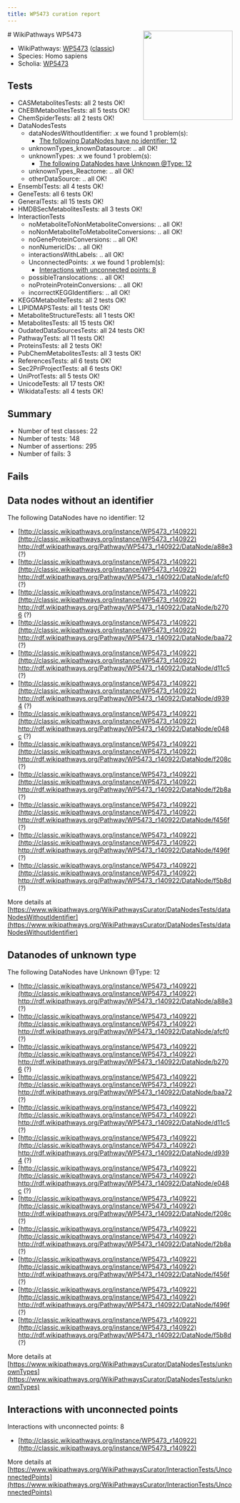 ```yaml
---
title: WP5473 curation report
---
```


<img style="float: right; width: 200px" src="https://upload.wikimedia.org/wikipedia/commons/thumb/8/83/Wplogo_with_text_500.png/640px-Wplogo_with_text_500.png" />
# WikiPathways WP5473

* WikiPathways: [WP5473](https://wikipathways.org/pathways/WP5473) ([classic](https://classic.wikipathways.org/instance/WP5473))
* Species: Homo sapiens
* Scholia: [WP5473](https://scholia.toolforge.org/wikipathways/WP5473)
## Tests
* CASMetabolitesTests: all 2 tests OK!
* ChEBIMetabolitesTests: all 5 tests OK!
* ChemSpiderTests: all 2 tests OK!
* DataNodesTests
    * dataNodesWithoutIdentifier: .x we found 1 problem(s):
        * [The following DataNodes have no identifier: 12](#8792c492)
    * unknownTypes_knownDatasource: .. all OK!
    * unknownTypes: .x we found 1 problem(s):
        * [The following DataNodes have Unknown @Type: 12](#ef950833)
    * unknownTypes_Reactome: .. all OK!
    * otherDataSource: .. all OK!
* EnsemblTests: all 4 tests OK!
* GeneTests: all 6 tests OK!
* GeneralTests: all 15 tests OK!
* HMDBSecMetabolitesTests: all 3 tests OK!
* InteractionTests
    * noMetaboliteToNonMetaboliteConversions: .. all OK!
    * noNonMetaboliteToMetaboliteConversions: .. all OK!
    * noGeneProteinConversions: .. all OK!
    * nonNumericIDs: .. all OK!
    * interactionsWithLabels: .. all OK!
    * UnconnectedPoints: .x we found 1 problem(s):
        * [Interactions with unconnected points: 8](#35a61ae0)
    * possibleTranslocations: .. all OK!
    * noProteinProteinConversions: .. all OK!
    * incorrectKEGGIdentifiers: .. all OK!
* KEGGMetaboliteTests: all 2 tests OK!
* LIPIDMAPSTests: all 1 tests OK!
* MetaboliteStructureTests: all 1 tests OK!
* MetabolitesTests: all 15 tests OK!
* OudatedDataSourcesTests: all 24 tests OK!
* PathwayTests: all 11 tests OK!
* ProteinsTests: all 2 tests OK!
* PubChemMetabolitesTests: all 3 tests OK!
* ReferencesTests: all 6 tests OK!
* Sec2PriProjectTests: all 6 tests OK!
* UniProtTests: all 5 tests OK!
* UnicodeTests: all 17 tests OK!
* WikidataTests: all 4 tests OK!


## Summary

* Number of test classes: 22
* Number of tests: 148
* Number of assertions: 295
* Number of fails: 3

## Fails

<a name="8792c492" />

## Data nodes without an identifier

The following DataNodes have no identifier: 12

* [http://classic.wikipathways.org/instance/WP5473_r140922](http://classic.wikipathways.org/instance/WP5473_r140922) http://rdf.wikipathways.org/Pathway/WP5473_r140922/DataNode/a88e3 (?)
* [http://classic.wikipathways.org/instance/WP5473_r140922](http://classic.wikipathways.org/instance/WP5473_r140922) http://rdf.wikipathways.org/Pathway/WP5473_r140922/DataNode/afcf0 (?)
* [http://classic.wikipathways.org/instance/WP5473_r140922](http://classic.wikipathways.org/instance/WP5473_r140922) http://rdf.wikipathways.org/Pathway/WP5473_r140922/DataNode/b2706 (?)
* [http://classic.wikipathways.org/instance/WP5473_r140922](http://classic.wikipathways.org/instance/WP5473_r140922) http://rdf.wikipathways.org/Pathway/WP5473_r140922/DataNode/baa72 (?)
* [http://classic.wikipathways.org/instance/WP5473_r140922](http://classic.wikipathways.org/instance/WP5473_r140922) http://rdf.wikipathways.org/Pathway/WP5473_r140922/DataNode/d11c5 (?)
* [http://classic.wikipathways.org/instance/WP5473_r140922](http://classic.wikipathways.org/instance/WP5473_r140922) http://rdf.wikipathways.org/Pathway/WP5473_r140922/DataNode/d9394 (?)
* [http://classic.wikipathways.org/instance/WP5473_r140922](http://classic.wikipathways.org/instance/WP5473_r140922) http://rdf.wikipathways.org/Pathway/WP5473_r140922/DataNode/e048c (?)
* [http://classic.wikipathways.org/instance/WP5473_r140922](http://classic.wikipathways.org/instance/WP5473_r140922) http://rdf.wikipathways.org/Pathway/WP5473_r140922/DataNode/f208c (?)
* [http://classic.wikipathways.org/instance/WP5473_r140922](http://classic.wikipathways.org/instance/WP5473_r140922) http://rdf.wikipathways.org/Pathway/WP5473_r140922/DataNode/f2b8a (?)
* [http://classic.wikipathways.org/instance/WP5473_r140922](http://classic.wikipathways.org/instance/WP5473_r140922) http://rdf.wikipathways.org/Pathway/WP5473_r140922/DataNode/f456f (?)
* [http://classic.wikipathways.org/instance/WP5473_r140922](http://classic.wikipathways.org/instance/WP5473_r140922) http://rdf.wikipathways.org/Pathway/WP5473_r140922/DataNode/f496f (?)
* [http://classic.wikipathways.org/instance/WP5473_r140922](http://classic.wikipathways.org/instance/WP5473_r140922) http://rdf.wikipathways.org/Pathway/WP5473_r140922/DataNode/f5b8d (?)


More details at [https://www.wikipathways.org/WikiPathwaysCurator/DataNodesTests/dataNodesWithoutIdentifier](https://www.wikipathways.org/WikiPathwaysCurator/DataNodesTests/dataNodesWithoutIdentifier)

<a name="ef950833" />

## Datanodes of unknown type

The following DataNodes have Unknown @Type: 12

* [http://classic.wikipathways.org/instance/WP5473_r140922](http://classic.wikipathways.org/instance/WP5473_r140922) http://rdf.wikipathways.org/Pathway/WP5473_r140922/DataNode/a88e3 (?)
* [http://classic.wikipathways.org/instance/WP5473_r140922](http://classic.wikipathways.org/instance/WP5473_r140922) http://rdf.wikipathways.org/Pathway/WP5473_r140922/DataNode/afcf0 (?)
* [http://classic.wikipathways.org/instance/WP5473_r140922](http://classic.wikipathways.org/instance/WP5473_r140922) http://rdf.wikipathways.org/Pathway/WP5473_r140922/DataNode/b2706 (?)
* [http://classic.wikipathways.org/instance/WP5473_r140922](http://classic.wikipathways.org/instance/WP5473_r140922) http://rdf.wikipathways.org/Pathway/WP5473_r140922/DataNode/baa72 (?)
* [http://classic.wikipathways.org/instance/WP5473_r140922](http://classic.wikipathways.org/instance/WP5473_r140922) http://rdf.wikipathways.org/Pathway/WP5473_r140922/DataNode/d11c5 (?)
* [http://classic.wikipathways.org/instance/WP5473_r140922](http://classic.wikipathways.org/instance/WP5473_r140922) http://rdf.wikipathways.org/Pathway/WP5473_r140922/DataNode/d9394 (?)
* [http://classic.wikipathways.org/instance/WP5473_r140922](http://classic.wikipathways.org/instance/WP5473_r140922) http://rdf.wikipathways.org/Pathway/WP5473_r140922/DataNode/e048c (?)
* [http://classic.wikipathways.org/instance/WP5473_r140922](http://classic.wikipathways.org/instance/WP5473_r140922) http://rdf.wikipathways.org/Pathway/WP5473_r140922/DataNode/f208c (?)
* [http://classic.wikipathways.org/instance/WP5473_r140922](http://classic.wikipathways.org/instance/WP5473_r140922) http://rdf.wikipathways.org/Pathway/WP5473_r140922/DataNode/f2b8a (?)
* [http://classic.wikipathways.org/instance/WP5473_r140922](http://classic.wikipathways.org/instance/WP5473_r140922) http://rdf.wikipathways.org/Pathway/WP5473_r140922/DataNode/f456f (?)
* [http://classic.wikipathways.org/instance/WP5473_r140922](http://classic.wikipathways.org/instance/WP5473_r140922) http://rdf.wikipathways.org/Pathway/WP5473_r140922/DataNode/f496f (?)
* [http://classic.wikipathways.org/instance/WP5473_r140922](http://classic.wikipathways.org/instance/WP5473_r140922) http://rdf.wikipathways.org/Pathway/WP5473_r140922/DataNode/f5b8d (?)


More details at [https://www.wikipathways.org/WikiPathwaysCurator/DataNodesTests/unknownTypes](https://www.wikipathways.org/WikiPathwaysCurator/DataNodesTests/unknownTypes)

<a name="35a61ae0" />

## Interactions with unconnected points

Interactions with unconnected points: 8

* [http://classic.wikipathways.org/instance/WP5473_r140922](http://classic.wikipathways.org/instance/WP5473_r140922)


More details at [https://www.wikipathways.org/WikiPathwaysCurator/InteractionTests/UnconnectedPoints](https://www.wikipathways.org/WikiPathwaysCurator/InteractionTests/UnconnectedPoints)

